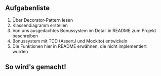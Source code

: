 ## Aufgabenliste
1. Über Decorator-Pattern lesen
2. Klassendiagramm erstellen
3. Von uns ausgedachtes Bonussystem im Detail in README zum Projekt beschreiben
4. Bonussystem mit TDD (AssertJ und Mockito) entwickeln
5. Die Funktionen hier in README erwähnen, die nicht implementiert wurden

## So wird's gemacht!
